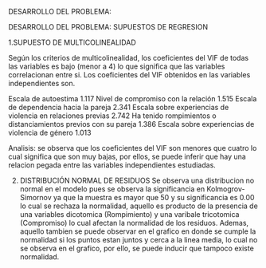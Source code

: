DESARROLLO DEL PROBLEMA: 

DESARROLLO DEL PROBLEMA: SUPUESTOS DE REGRESION

1.SUPUESTO DE MULTICOLINEALIDAD

Según los criterios de multicolinealidad, los coeficientes del VIF de todas las variables es bajo (menor a 4) lo que significa que las variables correlacionan entre si. Los coeficientes del VIF obtenidos en las variables independientes son.

Escala de autoestima 1.117 
Nivel de compromiso con la relación 1.515 
Escala de dependencia hacia la pareja 2.341 
Escala sobre experiencias de violencia en relaciones previas 2.742
Ha tenido rompimientos o distanciamientos previos con su pareja 1.386
Escala sobre experiencias de violencia de género 1.013

Analisis: se observa que los coeficientes del VIF son menores que cuatro lo cual significa que son muy bajas, por ellos, se puede inferir que hay una relacion pegada entre las variables independientes estudiadas.

2. DISTRIBUCIÓN NORMAL DE RESIDUOS
Se observa una distribucion no normal en el modelo pues se observa la significancia en Kolmogrov- Simornov ya que la muestra es mayor que 50 y su significancia es 0.00 lo cual se rechaza la normalidad, aquello es producto de la presencia de una variables dicotomica (Rompimiento) y una varibale tricotomica (Compromiso) lo cual afectan la normalidad de los residuos. Ademas, aquello tambien se puede observar en el grafico en donde se cumple la normalidad si los puntos estan juntos y cerca a la linea media, lo cual no se observa en el grafico, por ello, se puede inducir que tampoco existe normalidad.
